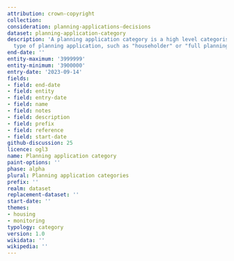 ```yaml
---
attribution: crown-copyright
collection:
consideration: planning-applications-decisions
dataset: planning-application-category
description: 'A planning application category is a high level categorisation of the
  type of planning application, such as "householder" or "full planning application"'
end-date: ''
entity-maximum: '3999999'
entity-minimum: '3900000'
entry-date: '2023-09-14'
fields:
- field: end-date
- field: entity
- field: entry-date
- field: name
- field: notes
- field: description
- field: prefix
- field: reference
- field: start-date
github-discussion: 25
licence: ogl3
name: Planning application category
paint-options: ''
phase: alpha
plural: Planning application categories
prefix: ''
realm: dataset
replacement-dataset: ''
start-date: ''
themes:
- housing
- monitoring
typology: category
version: 1.0
wikidata: ''
wikipedia: ''
---
```

